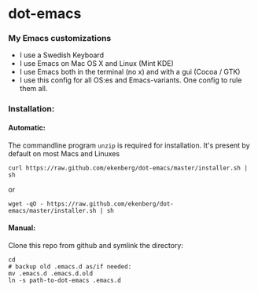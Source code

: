 dot-emacs
=========

### My Emacs customizations

* I use a Swedish Keyboard
* I use Emacs on Mac OS X and Linux (Mint KDE)
* I use Emacs both in the terminal (no x) and with a gui (Cocoa / GTK)
* I use this config for all OS:es and Emacs-variants. One config to rule them all.

### Installation:

#### Automatic:
The commandline program ```unzip``` is required for installation. It's present by default on most Macs and Linuxes

    curl https://raw.github.com/ekenberg/dot-emacs/master/installer.sh | sh

or

    wget -qO - https://raw.github.com/ekenberg/dot-emacs/master/installer.sh | sh

#### Manual:

Clone this repo from github and symlink the directory:

    cd
    # backup old .emacs.d as/if needed:
    mv .emacs.d .emacs.d.old
    ln -s path-to-dot-emacs .emacs.d
